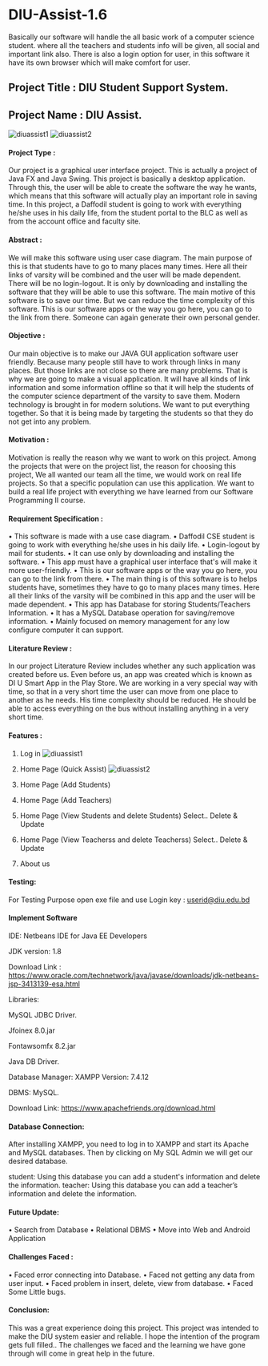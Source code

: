 # DIU-Assist-1.6
Basically our software will handle the all basic work of a computer science  student.  where all the teachers and students info will be given, all social and important link also. There is also a login option for user, in this software it have its own browser which will make comfort for user.

## Project Title : DIU Student Support System.
## Project Name : DIU Assist.

![diuassist1](https://user-images.githubusercontent.com/60839928/101142729-33cfdf00-3640-11eb-9cf0-d39fd9736cba.png)
![diuassist2](https://user-images.githubusercontent.com/60839928/101142740-36cacf80-3640-11eb-8a23-8bf5f511ece0.png)



#### Project Type :
Our project is a graphical user interface project. This is actually a project of Java FX and Java Swing. This project is basically a desktop application. Through this, the user will be able to create the software the way he wants, which means that this software will actually play an important role in saving time. In this project, a Daffodil student is going to work with everything he/she uses in his daily life, from the student portal to the BLC as well as from the account office and faculty site.

#### Abstract :
We will make this software using user case diagram. The main purpose of this is that students have to go to many places many times. Here all their links of varsity will be combined and the user will be made dependent. There will be no login-logout. It is only by downloading and installing the software that they will be able to use this software. The main motive of this software is to save our time. But we can reduce the time complexity of this software. This is our software apps or the way you go here, you can go to the link from there. Someone can again generate their own personal gender.

#### Objective :
Our main objective is to make our JAVA GUI application software user friendly. Because many people still have to work through links in many places. But those links are not close so there are many problems. That is why we are going to make a visual application. It will have all kinds of link information and some information offline so that it will help the students of the computer science department of the varsity to save them. Modern technology is brought in for modern solutions. We want to put everything together. So that it is being made by targeting the students so that they do not get into any problem.



#### Motivation :
Motivation is really the reason why we want to work on this project. Among the projects that were on the project list, the reason for choosing this project, We all wanted our team all the time, we would work on real life projects. So that a specific population can use this application. We want to build a real life project with everything we have learned from our Software Programming II  course.

#### Requirement Specification :                                         
•	This software is made with a use case diagram.
•	Daffodil CSE student is going to work with everything he/she uses in his daily life.
•	Login-logout by mail for students.
•	It can use only by downloading and installing the software.
•	This app must have a graphical user interface that's will make it more user-friendly.
•	This is our software apps or the way you go here, you can go to the link from there.
•	The main thing is of this software is to helps students have, sometimes they have to go to many places many times. Here all their links of the varsity will be combined in        this app and the user will be made dependent.
•	This app has Database for storing Students/Teachers Information.
•	It has a MySQL Database operation for saving/remove information.
•	Mainly focused on memory management for any low configure computer it can support.

#### Literature Review : 
In our project Literature Review includes whether any such application was created before us. Even before us, an app was created which is known as DI U Smart App in the Play Store. We are working in a very special way with time, so that in a very short time the user can move from one place to another as he needs. His time complexity should be reduced. He should be able to access everything on the bus without installing anything in a very short time.


#### Features :
1.	Log in 
![diuassist1](https://user-images.githubusercontent.com/60839928/101142729-33cfdf00-3640-11eb-9cf0-d39fd9736cba.png)

2.	Home Page (Quick Assist) 
![diuassist2](https://user-images.githubusercontent.com/60839928/101142740-36cacf80-3640-11eb-8a23-8bf5f511ece0.png)

3.	Home Page (Add Students) 
4.	Home Page (Add Teachers) 
5.	Home Page (View Students and delete Students) 
       Select.. Delete & Update
6.	Home Page (View Teacherss and delete Teacherss) 
       Select.. Delete & Update
6.	About us 
       

        
#### Testing:
For Testing Purpose open exe file and use
Login key : userid@diu.edu.bd


#### Implement Software
IDE: Netbeans IDE for Java EE Developers

JDK version: 1.8

Download Link : https://www.oracle.com/technetwork/java/javase/downloads/jdk-netbeans-jsp-3413139-esa.html

Libraries:

MySQL JDBC Driver.

Jfoinex 8.0.jar

Fontawsomfx 8.2.jar

Java DB Driver.

Database Manager: XAMPP  Version: 7.4.12

DBMS: MySQL.

Download Link: https://www.apachefriends.org/download.html

#### Database Connection: 
After installing XAMPP, you need to log in to XAMPP and start its Apache and MySQL databases. Then by clicking on My SQL Admin we will get our desired database.
 
student: Using this database you can add a student's information and delete the information.
teacher: Using this database you can add a teacher’s information and delete the information.


#### Future Update:
•	Search from Database
•	Relational DBMS
•	Move into Web and Android Application


#### Challenges Faced :
•	Faced error connecting into Database.
•	Faced not getting any data from user input.
•	Faced problem in insert, delete, view from database.
•	Faced Some Little bugs.


#### Conclusion:
This was a great experience doing this project. This project was intended to make the DIU system easier and reliable. I hope the intention of the program gets full filled.. The challenges we faced and the learning we have gone through will come in great help in the future.


